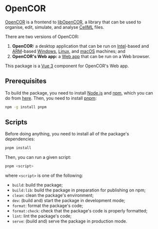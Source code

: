 # OpenCOR

[OpenCOR](https://opencor.ws/) is a frontend to [libOpenCOR](https://opencor.ws/libopencor/), a library that can be used to organise, edit, simulate, and analyse [CellML](https://cellml.org/) files.

There are two versions of OpenCOR:

1. **OpenCOR:** a desktop application that can be run on [Intel](https://en.wikipedia.org/wiki/List_of_Intel_processors)-based and [ARM](https://en.wikipedia.org/wiki/ARM_architecture_family)-based [Windows](https://en.wikipedia.org/wiki/Microsoft_Windows), [Linux](https://en.wikipedia.org/wiki/Linux), and [macOS](https://en.wikipedia.org/wiki/MacOS) machines; and
2. **OpenCOR's Web app:** a [Web app](https://en.wikipedia.org/wiki/Web_application) that can be run on a Web browser.

This package is a [Vue 3](https://vuejs.org/) component for OpenCOR's Web app.

## Prerequisites

To build the package, you need to install [Node.js](https://nodejs.org/) and [npm](https://npmjs.com/), which you can do from [here](https://nodejs.org/en/download/package-manager). Then, you need to install [pnpm](https://pnpm.io/):

```bash
npm -g install pnpm
```

## Scripts

Before doing anything, you need to install all of the package's dependencies:

```bash
pnpm install
```

Then, you can run a given script:

```bash
pnpm <script>
```

where `<script>` is one of the following:

- `build`: build the package;
- `build:lib`: build the package in preparation for publishing on npm;
- `clean`: clean the package's environment;
- `dev`: (build and) start the package in development mode;
- `format`: format the package's code;
- `format:check`: check that the package's code is properly formatted;
- `lint`: lint the package's code;
- `serve`: (build and) serve the package in production mode.
